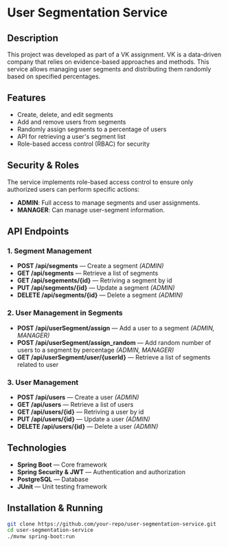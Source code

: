 # User Segmentation Service

## Description
This project was developed as part of a VK assignment. VK is a data-driven company that relies on evidence-based approaches and methods. This service allows managing user segments and distributing them randomly based on specified percentages.

## Features
- Create, delete, and edit segments
- Add and remove users from segments
- Randomly assign segments to a percentage of users
- API for retrieving a user's segment list
- Role-based access control (RBAC) for security

## Security & Roles
The service implements role-based access control to ensure only authorized users can perform specific actions:
- **ADMIN**: Full access to manage segments and user assignments.
- **MANAGER**: Can manage user-segment information.

## API Endpoints

### 1. Segment Management
- **POST /api/segments** — Create a segment *(ADMIN)*
- **GET /api/segments** — Retrieve a list of segments
- **GET /api/segements/{id}** — Retriving a segment by id
- **PUT /api/segments/{id}** — Update a segment *(ADMIN)*
- **DELETE /api/segments/{id}** — Delete a segment *(ADMIN)*

### 2. User Management in Segments
- **POST /api/userSegment/assign** — Add a user to a segment *(ADMIN, MANAGER)*
- **POST /api/userSegment/assign_random** — Add random number of users to a segment by percentage *(ADMIN, MANAGER)*
- **GET /api/userSegment/user/{userId}** — Retrieve a list of segments related to user

### 3. User Management
- **POST /api/users** — Create a user *(ADMIN)*
- **GET /api/users** — Retrieve a list of users
- **GET /api/users/{id}** — Retriving a user by id
- **PUT /api/users/{id}** — Update a user *(ADMIN)*
- **DELETE /api/users/{id}** — Delete a user *(ADMIN)*

## Technologies
- **Spring Boot** — Core framework
- **Spring Security & JWT** — Authentication and authorization
- **PostgreSQL** — Database
- **JUnit** — Unit testing framework
  
## Installation & Running
```sh
git clone https://github.com/your-repo/user-segmentation-service.git
cd user-segmentation-service
./mvnw spring-boot:run
```
